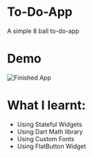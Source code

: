 # To-Do-App
A simple 8 ball to-do-app

# Demo
![Finished App](https://github.com/londonappbrewery/Images/blob/master/8-ball-flutter-gif.gif)

# What I learnt:
* Using Stateful Widgets
* Using Dart Math library
* Using Custom Fonts
* Using FlatButton Widget
